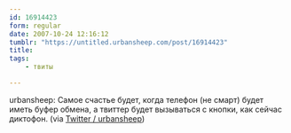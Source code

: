 ```yaml
---
id: 16914423
form: regular
date: 2007-10-24 12:16:12
tumblr: "https://untitled.urbansheep.com/post/16914423"
title:
tags:
    - твиты

---
```


<p>urbansheep: Самое счастье будет, когда телефон (не смарт) будет иметь буфер обмена, а твиттер будет вызываться с кнопки, как сейчас диктофон. (via <a href="http://twitter.com/urbansheep/statuses/359451122">Twitter / urbansheep</a>)</p>

